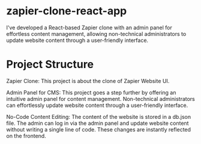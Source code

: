 # zapier-clone-react-app
I've developed a React-based Zapier clone with an admin panel for effortless content management, allowing non-technical administrators to update website content through a user-friendly interface.

# Project Structure
Zapier Clone: This project is about the clone of Zapier Website UI. 

Admin Panel for CMS: This project goes a step further by offering an intuitive admin panel for content management. Non-technical administrators can effortlessly update website content through a user-friendly interface.

No-Code Content Editing: The content of the website is stored in a db.json file. The admin can log in via the admin panel and update website content without writing a single line of code. These changes are instantly reflected on the frontend.
